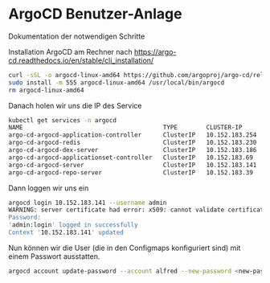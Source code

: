 # ArgoCD Benutzer-Anlage
Dokumentation der notwendigen Schritte

Installation ArgoCD am Rechner nach https://argo-cd.readthedocs.io/en/stable/cli_installation/

```bash
curl -sSL -o argocd-linux-amd64 https://github.com/argoproj/argo-cd/releases/latest/download/argocd-linux-amd64
sudo install -m 555 argocd-linux-amd64 /usr/local/bin/argocd
rm argocd-linux-amd64
```
Danach holen wir uns die IP des Service

```bash
kubectl get services -n argocd
NAME                                       TYPE        CLUSTER-IP       EXTERNAL-IP   PORT(S)             AGE
argo-cd-argocd-application-controller      ClusterIP   10.152.183.254   <none>        8082/TCP            19d
argo-cd-argocd-redis                       ClusterIP   10.152.183.230   <none>        6379/TCP            19d
argo-cd-argocd-dex-server                  ClusterIP   10.152.183.186   <none>        5556/TCP,5557/TCP   19d
argo-cd-argocd-applicationset-controller   ClusterIP   10.152.183.69    <none>        7000/TCP            19d
argo-cd-argocd-server                      ClusterIP   10.152.183.141   <none>        80/TCP,443/TCP      19d
argo-cd-argocd-repo-server                 ClusterIP   10.152.183.39    <none>        8081/TCP            19d
```

Dann loggen wir uns ein

```bash
argocd login 10.152.183.141 --username admin
WARNING: server certificate had error: x509: cannot validate certificate for 10.152.183.141 because it doesn't contain any IP SANs. Proceed insecurely (y/n)? y
Password:
'admin:login' logged in successfully
Context '10.152.183.141' updated
```

Nun können wir die User (die in den Configmaps konfiguriert sind) mit einem Passwort ausstatten.

```bash
argocd account update-password --account alfred --new-password <new-password>
```
